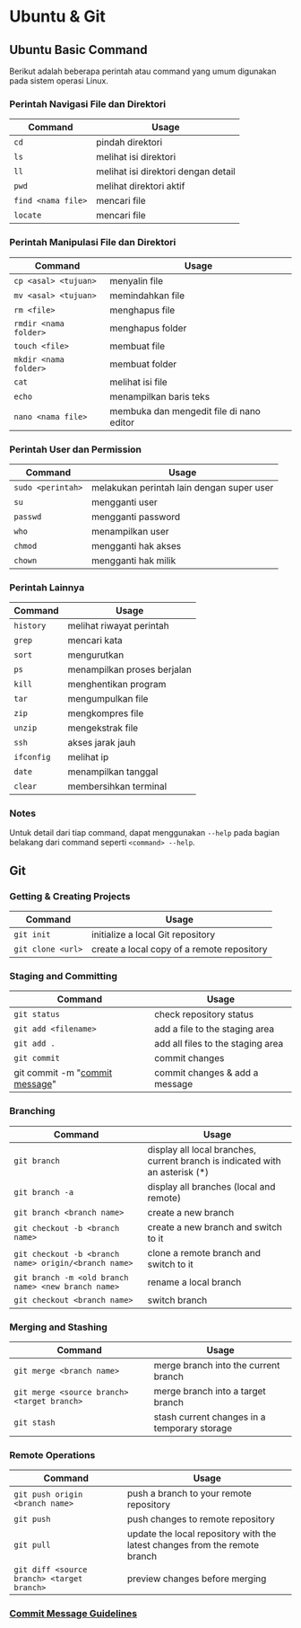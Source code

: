 # Ubuntu & Git

## Ubuntu Basic Command
Berikut adalah beberapa perintah atau command yang umum digunakan pada sistem operasi Linux.

### **Perintah Navigasi File dan Direktori**

| Command            | Usage                               |
| ------------------ | ----------------------------------- |
| `cd`               | pindah direktori                    |
| `ls`               | melihat isi direktori               |
| `ll`               | melihat isi direktori dengan detail |
| `pwd`              | melihat direktori aktif             |
| `find <nama file>` | mencari file                        |
| `locate`           | mencari file                        |

### **Perintah Manipulasi File dan Direktori**

| Command               | Usage                  |
| --------------------- | ---------------------- |
| `cp <asal> <tujuan>`  | menyalin file          |
| `mv <asal> <tujuan>`  | memindahkan file       |
| `rm <file>`           | menghapus file         |
| `rmdir <nama folder>` | menghapus folder       |
| `touch <file>`        | membuat file           |
| `mkdir <nama folder>` | membuat folder         |
| `cat`                 | melihat isi file       |
| `echo`                | menampilkan baris teks |
| `nano <nama file>`          | membuka dan mengedit file di nano editor |

### **Perintah User dan Permission**

| Command           | Usage                                     |
| ----------------- | ----------------------------------------- |
| `sudo <perintah>` | melakukan perintah lain dengan super user |
| `su`              | mengganti user                            |
| `passwd`          | mengganti password                        |
| `who`             | menampilkan user                          |
| `chmod`           | mengganti hak akses                       |
| `chown`           | mengganti hak milik                       |

### **Perintah Lainnya**

| Command                     | Usage                        |
| --------------------------- | ---------------------------- |
| `history`                   | melihat riwayat perintah     |
| `grep`                      | mencari kata                 |
| `sort`                      | mengurutkan                  |
| `ps`                        | menampilkan proses berjalan  |
| `kill`                      | menghentikan program         |
| `tar`                       | mengumpulkan file            |
| `zip`                       | mengkompres file             |
| `unzip`                     | mengekstrak file             |
| `ssh`                       | akses jarak jauh             |
| `ifconfig`                  | melihat ip                   |
| `date`                      | menampilkan tanggal          |
| `clear`                     | membersihkan terminal        |

### **Notes**

Untuk detail dari tiap command, dapat menggunakan `--help` pada bagian belakang dari command seperti `<command> --help`.

## Git
### Getting & Creating Projects
| Command           | Usage                                      |
| ----------------- | ------------------------------------------ |
| `git init`        | initialize a local Git repository          |
| `git clone <url>` | create a local copy of a remote repository |

### Staging and Committing
| Command                            | Usage                             |
| ---------------------------------- | --------------------------------- |
| `git status`                       | check repository status           |
| `git add <filename>`               | add a file to the staging area    |
| `git add .`                        | add all files to the staging area |
| `git commit`                       | commit changes                    |
| git commit -m "[commit message](#commit-message-guidelines)" | commit changes & add a message |

### Branching
| Command                                              | Usage                                                                        |
| ---------------------------------------------------- | ---------------------------------------------------------------------------- |
| `git branch`                                         | display all local branches, current branch is indicated with an asterisk (*) |
| `git branch -a`                                      | display all branches (local and remote)                                      |
| `git branch <branch name>`                           | create a new branch                                                          |
| `git checkout -b <branch name>`                      | create a new branch and switch to it                                         |
| `git checkout -b <branch name> origin/<branch name>` | clone a remote branch and switch to it                                       |
| `git branch -m <old branch name> <new branch name>`  | rename a local branch                                                        |
| `git checkout <branch name>`                         | switch branch                                                                |

### Merging and Stashing
| Command                                     | Usage                                        |
| ------------------------------------------- | -----------                                  |
| `git merge <branch name>`                   | merge branch into the current branch         |
| `git merge <source branch> <target branch>` | merge branch into a target branch            |
| `git stash`                                 | stash current changes in a temporary storage |

### Remote Operations
| Command                                    | Usage                                                                      |
| ------------------------------------------ | -------------------------------------------------------------------------- |
| `git push origin <branch name>`            | push a branch to your remote repository                                    |
| `git push`                                 | push changes to remote repository                                          |
| `git pull`                                 | update the local repository with the latest changes from the remote branch |
| `git diff <source branch> <target branch>` | preview changes before merging                                             |


### [Commit Message Guidelines](https://gist.github.com/nyancodeid/63f19941c81252bb0cca9c14497cf9f7#file-commit-message-md)
